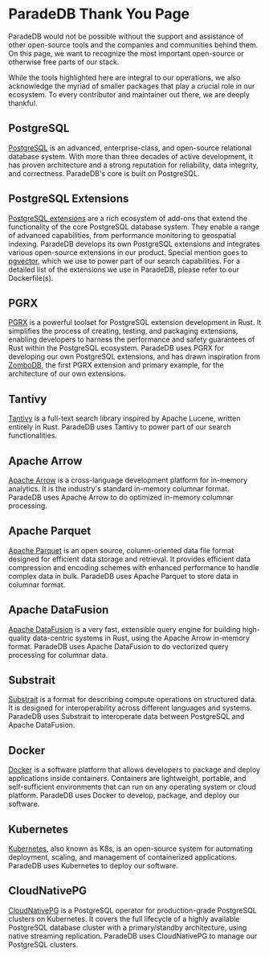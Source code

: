# ParadeDB Thank You Page

ParadeDB would not be possible without the support and assistance of other open-source
tools and the companies and communities behind them. On this page, we want to recognize
the most important open-source or otherwise free parts of our stack.

While the tools highlighted here are integral to our operations, we also
acknowledge the myriad of smaller packages that play a crucial role in our ecosystem.
To every contributor and maintainer out there, we are deeply thankful.

## PostgreSQL

[PostgreSQL](https://www.postgresql.org/) is an advanced, enterprise-class, and
open-source relational database system. With more than three decades of active development,
it has proven architecture and a strong reputation for reliability, data integrity,
and correctness. ParadeDB's core is built on PostgreSQL.

## PostgreSQL Extensions

[PostgreSQL extensions](https://pgxn.org/) are a rich ecosystem of add-ons that extend
the functionality of the core PostgreSQL database system. They enable a range of
advanced capabilities, from performance monitoring to geospatial indexing. ParadeDB
develops its own PostgreSQL extensions and integrates various open-source extensions
in our product. Special mention goes to [pgvector](https://github.com/pgvector/pgvector),
which we use to power part of our search capabilities. For a detailed list of the extensions we
use in ParadeDB, please refer to our Dockerfile(s).

## PGRX

[PGRX](https://github.com/pgcentralfoundation/pgrx) is a powerful toolset for
PostgreSQL extension development in Rust. It simplifies the process of creating,
testing, and packaging extensions, enabling developers to harness the performance
and safety guarantees of Rust within the PostgreSQL ecosystem. ParadeDB uses PGRX
for developing our own PostgreSQL extensions, and has drawn inspiration from [ZomboDB](https://github.com/zombodb/zombodb),
the first PGRX extension and primary example, for the architecture of our own extensions.

## Tantivy

[Tantivy](https://github.com/quickwit-oss/tantivy) is a full-text search library
inspired by Apache Lucene, written entirely in Rust. ParadeDB uses Tantivy to power
part of our search functionalities.

## Apache Arrow

[Apache Arrow](https://arrow.apache.org/) is a cross-language development platform for in-memory analytics. It is
the industry's standard in-memory columnar format. ParadeDB uses Apache Arrow to do optimized in-memory columnar
processing.

## Apache Parquet

[Apache Parquet](https://parquet.apache.org/) is an open source, column-oriented data file format designed for efficient data storage and retrieval. It provides efficient data compression and encoding schemes with enhanced performance to handle complex data in bulk. ParadeDB uses Apache Parquet to store data in columnar format.

## Apache DataFusion

[Apache DataFusion](https://arrow.apache.org/datafusion/) is a very fast, extensible query engine for building high-quality data-centric systems in Rust, using the Apache Arrow in-memory format. ParadeDB uses Apache DataFusion to do vectorized query processing for columnar data.

## Substrait

[Substrait](https://substrait.io/) is a format for describing compute operations on structured data. It is designed for interoperability across different languages and systems. ParadeDB uses Substrait to interoperate data between
PostgreSQL and Apache DataFusion.

## Docker

[Docker](https://www.docker.com) is a software platform that allows developers to
package and deploy applications inside containers. Containers are lightweight, portable,
and self-sufficient environments that can run on any operating system or cloud platform.
ParadeDB uses Docker to develop, package, and deploy our software.

## Kubernetes

[Kubernetes](https://kubernetes.io), also known as K8s, is an open-source system
for automating deployment, scaling, and management of containerized applications.
ParadeDB uses Kubernetes to deploy our software.

## CloudNativePG

[CloudNativePG](https://github.com/cloudnative-pg/cloudnative-pg) is a PostgreSQL
operator for production-grade PostgreSQL clusters on Kubernetes. It covers the full
lifecycle of a highly available PostgreSQL database cluster with a primary/standby
architecture, using native streaming replication. ParadeDB uses CloudNativePG to
manage our PostgreSQL clusters.
